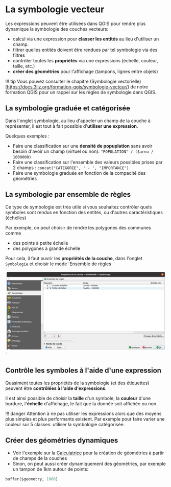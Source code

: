 # La symbologie vecteur

Les expressions peuvent être utilisées dans QGIS pour rendre plus dynamique
la symbologie des couches vecteurs:

* calcul via une expression pour **classer les entités** au lieu d'utiliser un champ.
* filtrer quelles entités doivent être rendues par tel symbologie via des filtres
* contrôler toutes les **propriétés** via une expressions (échelle, couleur, taille, etc.)
* **créer des géométries** pour l'affichage (tampons, lignes entre objets)

!!! tip
    Vous pouvez consulter le chapitre (Symbologie vectorielle)[https://docs.3liz.org/formation-qgis/symbologie-vecteur/)
    de notre formation QGIS pour un rappel sur les règles de symbologie dans QGIS.

## La symbologie graduée et catégorisée

Dans l'onglet symbologie, au lieu d'appeler un champ de la couche à représenter,
il est tout à fait possible d'**utiliser une expression**.

Quelques exemples :

* Faire une classification sur une **densité de popuplation** sans avoir besoin
  d'avoir un champ (virtuel ou non): `"POPULATION" / ($area / 1000000)`
* Faire une classification sur l'ensemble des valeurs possibles prises par 2 champs :
  `concat("CATEGORIE", ' - ', "IMPORTANCE")`
* Faire une symbologie graduée en fonction de la compacité des géométries

## La symbologie par ensemble de règles

Ce type de symbologie est très utile si vous souhaitez contrôler quels symboles
sont rendus en fonction des entités, ou d'autres caractéristiques (échelles)

Par exemple, on peut choisir de rendre les polygones des communes comme

* des points à petite échelle
* des polygones à grande échelle

Pour cela, il faut ouvrir les **propriétés de la couche**, dans l'onglet `Symbologie`
et choisir le mode `Ensemble de règles

![](./media/symbologie_ensemble_regles.png)`

## Contrôle les symboles à l'aide d'une expression

Quasiment toutes les propriétés de la symbologie (et des étiquettes)
peuvent être **contrôlées à l'aide d'expressions**.

Il est ainsi possible de choisir la **taille** d'un symbole, la **couleur** d'une bordure,
l'**échelle** d'affichage, le fait que la donnée soit affichée ou non.

!!! danger
    Attention à ne pas utiliser les expressions alors que des moyens
    plus simples et plus performants existent.
    Par exemple pour faire varier une couleur sur 5 classes: utiliser
    la symbologie catégorisée.

## Créer des géométries dynamiques

* Voir l'exemple sur la [Calculatrice](./calculatrice.md) pour la création
  de géométries à partir de champs de la couches
* Sinon, on peut aussi créer dynamiquement des géométries, par exemple
  un tampon de 1km autour de points:

```sql
buffer($geometry, 1000)
```
